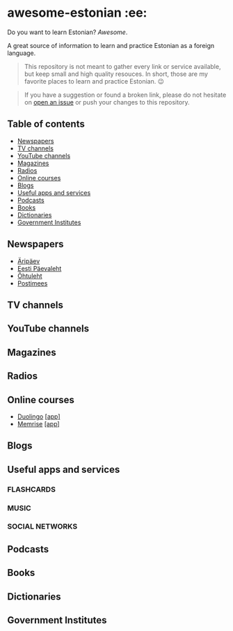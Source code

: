 # awesome-estonian :ee:
Do you want to learn Estonian? *Awesome*.

A great source of information to learn and practice Estonian as a foreign language.

> This repository is not meant to gather every link or service available, but keep small and high quality resouces. In short, those are my favorite places to learn and practice Estonian. :wink:

> If you have a suggestion or found a broken link, please do not hesitate on [open an issue](https://github.com/willianpaixao/awesome-german/issues) or push your changes to this repository.

## Table of contents
* [Newspapers](#newspapers)
* [TV channels](#tv-channels)
* [YouTube channels](#youtube-channels)
* [Magazines](#magazines)
* [Radios](#radios)
* [Online courses](#online-courses)
* [Blogs](#blogs)
* [Useful apps and services](#useful-apps-and-services)
* [Podcasts](#podcasts)
* [Books](#books)
* [Dictionaries](#dictionaries)
* [Government Institutes](#government-institutes)

## Newspapers
* [Äripäev](https://www.aripaev.ee/)
* [Eesti Päevaleht](https://epl.delfi.ee/)
* [Õhtuleht](https://www.ohtuleht.ee/)
* [Postimees](https://www.postimees.ee/)
## TV channels

## YouTube channels

## Magazines

## Radios

## Online courses
* [Duolingo](https://www.duolingo.com/) [\[app\]](https://play.google.com/store/apps/details?id=com.duolingo)
* [Memrise](https://www.memrise.com/) [\[app\]](https://play.google.com/store/apps/details?id=com.memrise.android.memrisecompanion)

## Blogs

## Useful apps and services

### FLASHCARDS

### MUSIC

### SOCIAL NETWORKS

## Podcasts

## Books

## Dictionaries

## Government Institutes
